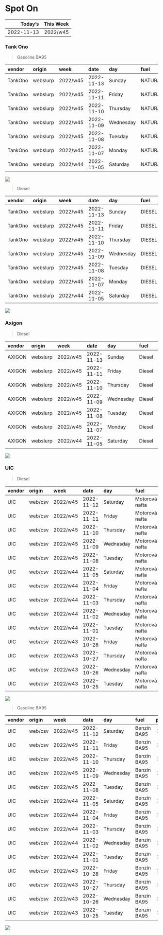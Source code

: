 Spot On
================

|    Today’s | This Week |
|-----------:|----------:|
| 2022-11-13 |  2022/w45 |

### Tank Ono

> Gasoline BA95

| vendor  | origin   | week     | date       | day       | fuel      | price | PriceVAT |
|:--------|:---------|:---------|:-----------|:----------|:----------|------:|---------:|
| TankOno | webslurp | 2022/w45 | 2022-11-13 | Sunday    | NATURAL95 | 32.98 |     39.9 |
| TankOno | webslurp | 2022/w45 | 2022-11-11 | Friday    | NATURAL95 | 32.98 |     39.9 |
| TankOno | webslurp | 2022/w45 | 2022-11-10 | Thursday  | NATURAL95 | 32.98 |     39.9 |
| TankOno | webslurp | 2022/w45 | 2022-11-09 | Wednesday | NATURAL95 | 32.98 |     39.9 |
| TankOno | webslurp | 2022/w45 | 2022-11-08 | Tuesday   | NATURAL95 | 32.98 |     39.9 |
| TankOno | webslurp | 2022/w45 | 2022-11-07 | Monday    | NATURAL95 | 32.98 |     39.9 |
| TankOno | webslurp | 2022/w44 | 2022-11-05 | Saturday  | NATURAL95 | 32.98 |     39.9 |

<img src="SpotOn_files/figure-gfm/tono-ba95-1.png" style="display: block; margin: auto auto auto 0;" />

> Diesel

| vendor  | origin   | week     | date       | day       | fuel   | price | PriceVAT |
|:--------|:---------|:---------|:-----------|:----------|:-------|------:|---------:|
| TankOno | webslurp | 2022/w45 | 2022-11-13 | Sunday    | DIESEL | 35.12 |     42.5 |
| TankOno | webslurp | 2022/w45 | 2022-11-11 | Friday    | DIESEL | 35.95 |     43.5 |
| TankOno | webslurp | 2022/w45 | 2022-11-10 | Thursday  | DIESEL | 35.95 |     43.5 |
| TankOno | webslurp | 2022/w45 | 2022-11-09 | Wednesday | DIESEL | 35.95 |     43.5 |
| TankOno | webslurp | 2022/w45 | 2022-11-08 | Tuesday   | DIESEL | 36.78 |     44.5 |
| TankOno | webslurp | 2022/w45 | 2022-11-07 | Monday    | DIESEL | 36.78 |     44.5 |
| TankOno | webslurp | 2022/w44 | 2022-11-05 | Saturday  | DIESEL | 36.78 |     44.5 |

<img src="SpotOn_files/figure-gfm/tono-diesel-1.png" style="display: block; margin: auto auto auto 0;" />

### Axigon

> Diesel

| vendor | origin   | week     | date       | day       | fuel   | price | PriceVAT |
|:-------|:---------|:---------|:-----------|:----------|:-------|------:|---------:|
| AXIGON | webslurp | 2022/w45 | 2022-11-13 | Sunday    | Diesel |  35.5 |     43.0 |
| AXIGON | webslurp | 2022/w45 | 2022-11-11 | Friday    | Diesel |  36.0 |     43.6 |
| AXIGON | webslurp | 2022/w45 | 2022-11-10 | Thursday  | Diesel |  36.0 |     43.6 |
| AXIGON | webslurp | 2022/w45 | 2022-11-09 | Wednesday | Diesel |  36.4 |     44.0 |
| AXIGON | webslurp | 2022/w45 | 2022-11-08 | Tuesday   | Diesel |  36.4 |     44.0 |
| AXIGON | webslurp | 2022/w45 | 2022-11-07 | Monday    | Diesel |  37.2 |     45.0 |
| AXIGON | webslurp | 2022/w44 | 2022-11-05 | Saturday  | Diesel |  37.2 |     45.0 |

<img src="SpotOn_files/figure-gfm/axigon-diesel-1.png" style="display: block; margin: auto auto auto 0;" />

### UIC

> Diesel

| vendor | origin  | week     | date       | day       | fuel           | price | priceVAT |
|:-------|:--------|:---------|:-----------|:----------|:---------------|------:|---------:|
| UIC    | web/csv | 2022/w45 | 2022-11-12 | Saturday  | Motorová nafta |  33.1 |     40.1 |
| UIC    | web/csv | 2022/w45 | 2022-11-11 | Friday    | Motorová nafta |  33.4 |     40.4 |
| UIC    | web/csv | 2022/w45 | 2022-11-10 | Thursday  | Motorová nafta |  33.7 |     40.8 |
| UIC    | web/csv | 2022/w45 | 2022-11-09 | Wednesday | Motorová nafta |  34.1 |     41.3 |
| UIC    | web/csv | 2022/w45 | 2022-11-08 | Tuesday   | Motorová nafta |  34.3 |     41.5 |
| UIC    | web/csv | 2022/w44 | 2022-11-05 | Saturday  | Motorová nafta |  34.6 |     41.9 |
| UIC    | web/csv | 2022/w44 | 2022-11-04 | Friday    | Motorová nafta |  34.6 |     41.9 |
| UIC    | web/csv | 2022/w44 | 2022-11-03 | Thursday  | Motorová nafta |  34.4 |     41.6 |
| UIC    | web/csv | 2022/w44 | 2022-11-02 | Wednesday | Motorová nafta |  34.7 |     42.0 |
| UIC    | web/csv | 2022/w44 | 2022-11-01 | Tuesday   | Motorová nafta |  36.6 |     44.3 |
| UIC    | web/csv | 2022/w43 | 2022-10-28 | Friday    | Motorová nafta |  36.8 |     44.5 |
| UIC    | web/csv | 2022/w43 | 2022-10-27 | Thursday  | Motorová nafta |  36.9 |     44.6 |
| UIC    | web/csv | 2022/w43 | 2022-10-26 | Wednesday | Motorová nafta |  36.9 |     44.6 |
| UIC    | web/csv | 2022/w43 | 2022-10-25 | Tuesday   | Motorová nafta |  37.2 |     45.0 |

<img src="SpotOn_files/figure-gfm/uic-diesel-1.png" style="display: block; margin: auto auto auto 0;" />

> Gasoline BA95

| vendor | origin  | week     | date       | day       | fuel        | price | priceVAT |
|:-------|:--------|:---------|:-----------|:----------|:------------|------:|---------:|
| UIC    | web/csv | 2022/w45 | 2022-11-12 | Saturday  | Benzin BA95 |  32.3 |     39.1 |
| UIC    | web/csv | 2022/w45 | 2022-11-11 | Friday    | Benzin BA95 |  32.1 |     38.8 |
| UIC    | web/csv | 2022/w45 | 2022-11-10 | Thursday  | Benzin BA95 |  32.3 |     39.1 |
| UIC    | web/csv | 2022/w45 | 2022-11-09 | Wednesday | Benzin BA95 |  32.8 |     39.7 |
| UIC    | web/csv | 2022/w45 | 2022-11-08 | Tuesday   | Benzin BA95 |  33.4 |     40.4 |
| UIC    | web/csv | 2022/w44 | 2022-11-05 | Saturday  | Benzin BA95 |  33.5 |     40.5 |
| UIC    | web/csv | 2022/w44 | 2022-11-04 | Friday    | Benzin BA95 |  33.2 |     40.2 |
| UIC    | web/csv | 2022/w44 | 2022-11-03 | Thursday  | Benzin BA95 |  32.9 |     39.8 |
| UIC    | web/csv | 2022/w44 | 2022-11-02 | Wednesday | Benzin BA95 |  32.5 |     39.3 |
| UIC    | web/csv | 2022/w44 | 2022-11-01 | Tuesday   | Benzin BA95 |  32.3 |     39.1 |
| UIC    | web/csv | 2022/w43 | 2022-10-28 | Friday    | Benzin BA95 |  32.4 |     39.2 |
| UIC    | web/csv | 2022/w43 | 2022-10-27 | Thursday  | Benzin BA95 |  32.2 |     39.0 |
| UIC    | web/csv | 2022/w43 | 2022-10-26 | Wednesday | Benzin BA95 |  32.1 |     38.8 |
| UIC    | web/csv | 2022/w43 | 2022-10-25 | Tuesday   | Benzin BA95 |  32.1 |     38.8 |

<img src="SpotOn_files/figure-gfm/uic-ba95-1.png" style="display: block; margin: auto auto auto 0;" />
